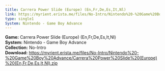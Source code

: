 ```yaml
---
title: Carrera Power Slide (Europe) (En,Fr,De,Es,It,Nl)
link: https://myrient.erista.me/files/No-Intro/Nintendo%20-%20Game%20Boy%20Advance/Carrera%20Power%20Slide%20(Europe)%20(En,Fr,De,Es,It,Nl).zip
type: single1
System: Nintendo - Game Boy Advance
---
```

<b>Game:</b> Carrera Power Slide (Europe) (En,Fr,De,Es,It,Nl)<br>
<b>System:</b> Nintendo - Game Boy Advance<br>
<b>Collection:</b> No-Intro<br>
<b>Download:</b> https://myrient.erista.me/files/No-Intro/Nintendo%20-%20Game%20Boy%20Advance/Carrera%20Power%20Slide%20(Europe)%20(En,Fr,De,Es,It,Nl).zip